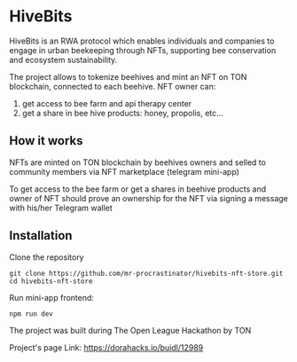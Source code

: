 # HiveBits

HiveBits is an RWA protocol which enables individuals and companies to engage in urban beekeeping through NFTs, supporting bee conservation and ecosystem sustainability.

The project allows to tokenize beehives and mint an NFT on TON blockchain, connected to each beehive.
NFT owner can:

1) get access to bee farm and api therapy center
2) get a share in bee hive products: honey, propolis, etc...

## How it works 

NFTs are minted on TON blockchain by beehives owners and selled to community members via NFT marketplace (telegram mini-app)

To get access to the bee farm or get a shares in beehive products and owner of NFT should prove an ownership for the NFT via signing a message with his/her Telegram wallet


## Installation

Clone the repository

``` 
git clone https://github.com/mr-procrastinator/hivebits-nft-store.git
cd hivebits-nft-store
```

Run mini-app frontend:

```
npm run dev
```

The project was built during The Open League Hackathon by TON

Project's page Link: https://dorahacks.io/buidl/12989